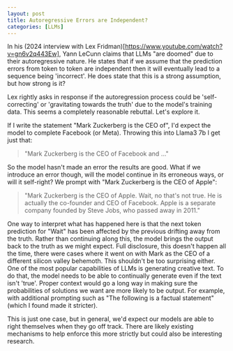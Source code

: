 ```yaml
---
layout: post
title: Autoregressive Errors are Independent?
categories: [LLMs]
---
```


In his (2024 interview with Lex Fridman)[https://www.youtube.com/watch?v=gn6v2q443Ew], Yann LeCunn claims that LLMs "are doomed" due to their autoregressive nature. He states that if we assume that the prediction errors from token to token are independent then it will eventually lead to a sequence being 'incorrect'. He does state that this is a strong assumption, but how strong is it? 

Lex rightly asks in response if the autoregression process could be 'self-correcting' or 'gravitating towards the truth' due to the model's training data. This seems a completely reasonable rebuttal. Let's explore it.

If I write the statement "Mark Zuckerberg is the CEO of", I'd expect the model to complete Facebook (or Meta). Throwing this into Llama3 7b I get just that:

> "Mark Zuckerberg is the CEO of Facebook and ..."

So the model hasn't made an error the results are good. What if we introduce an error though, will the model continue in its erroneous ways, or will it self-right? We prompt with "Mark Zuckerberg is the CEO of Apple":

> "Mark Zuckerberg is the CEO of Apple. Wait, no that's not true. He is actually the co-founder and CEO of Facebook. Apple is a separate company founded by Steve Jobs, who passed away in 2011."

One way to interpret what has happened here is that the next token prediction for "Wait" has been affected by the previous drifting away from the truth. Rather than continuing along this, the model brings the output back to the truth as we might expect. Full disclosure, this doesn't happen all the time, there were cases where it went on with Mark as the CEO of a different silicon valley behemoth. This shouldn't be too surprising either. One of the most popular capabilities of LLMs is generating creative text. To do that, the model needs to be able to continually generate even if the text isn't 'true'. Proper context would go a long way in making sure the probabilities of solutions we want are more likely to be output. For example, with additional prompting such as "The following is a factual statement" (which I found made it stricter).

This is just one case, but in general, we'd expect our models are able to right themselves when they go off track. There are likely existing mechanisms to help enforce this more strictly but could also be interesting research.

